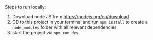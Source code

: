 Steps to run locally:

1. Download node JS from https://nodejs.org/en/download
2. CD to this project in your terminal and run `npm install` to create a `node_modules` folder with all relevant dependencies
3. start the project via `npm run dev`
